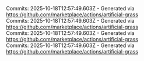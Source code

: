 Commits: 2025-10-18T12:57:49.603Z - Generated via https://github.com/marketplace/actions/artificial-grass
<br>
Commits: 2025-10-18T12:57:49.603Z - Generated via https://github.com/marketplace/actions/artificial-grass
<br>
Commits: 2025-10-18T12:57:49.603Z - Generated via https://github.com/marketplace/actions/artificial-grass
<br>
Commits: 2025-10-18T12:57:49.603Z - Generated via https://github.com/marketplace/actions/artificial-grass
<br>
